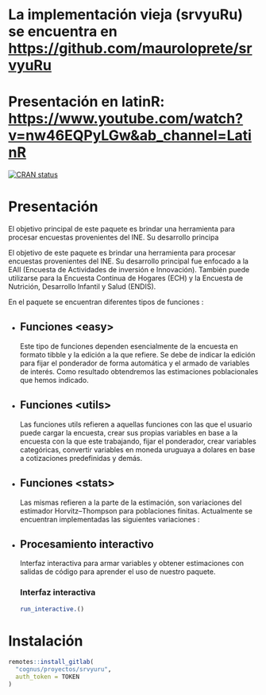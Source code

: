 # La implementación vieja (srvyuRu) se encuentra en https://github.com/mauroloprete/srvyuRu
# Presentación en latinR: https://www.youtube.com/watch?v=nw46EQPyLGw&ab_channel=LatinR
<!-- badges: start -->
[![CRAN status](https://www.r-pkg.org/badges/version/tidy_eaii)](https://CRAN.R-project.org/package=tidy_eaii)

<!-- badges: end -->

# Presentación 


El objetivo principal de este paquete es brindar una herramienta para procesar encuestas provenientes del INE. Su desarrollo principa

El objetivo de este paquete es brindar una herramienta para procesar encuestas provenientes del INE. Su desarrollo principal fue enfocado a la EAII (Encuesta de Actividades de inversión e Innovación). También puede utilizarse para la Encuesta Continua de Hogares (ECH) y la Encuesta de Nutrición, Desarrollo Infantil y Salud (ENDIS).

En el paquete se encuentran diferentes tipos de funciones : 

- ## Funciones \<easy\>

  Este tipo de funciones dependen esencialmente de la encuesta en formato tibble y la edición a la que refiere. Se debe de indicar la edición para fijar el ponderador de forma automática y el armado de variables de interés. Como resultado obtendremos las estimaciones poblacionales que hemos indicado.


- ## Funciones \<utils\>

  Las funciones utils refieren a aquellas funciones con las que el usuario puede cargar la encuesta, crear sus propias variables en base a la encuesta con la que este trabajando, fijar el ponderador, crear variables categóricas, convertir variables en moneda uruguaya a dolares en base a cotizaciones predefinidas y demás.


- ## Funciones \<stats\>

  Las mismas refieren a la parte de la estimación, son variaciones del estimador
  Horvitz–Thompson para poblaciones finitas. Actualmente se encuentran implementadas las siguientes variaciones : 

- ## Procesamiento interactivo
  
  Interfaz interactiva para armar variables y obtener estimaciones con salidas de código para aprender el uso de nuestro paquete.

  ### Interfaz interactiva

  ```r
  run_interactive.()
  ```

# Instalación 

```r
remotes::install_gitlab(
  "cognus/proyectos/srvyuru", 
  auth_token = TOKEN
)
```
